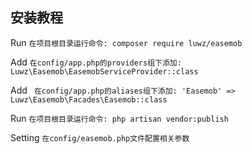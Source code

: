 ## 安装教程

Run ``` 在项目根目录运行命令: composer require luwz/easemob ```

Add ``` 在config/app.php的providers组下添加: Luwz\Easemob\EasemobServiceProvider::class ```

Add ``` 在config/app.php的aliases组下添加: 'Easemob' => Luwz\Easemob\Facades\Easemob::class```

Run ``` 在项目根目录运行命令: php artisan vendor:publish ```

Setting ``` 在config/easemob.php文件配置相关参数 ```


